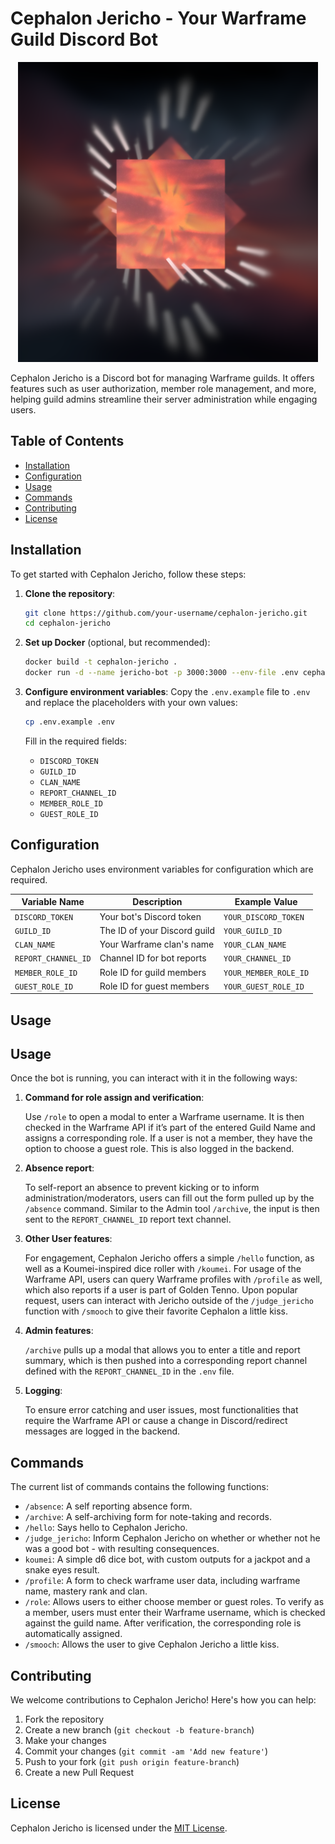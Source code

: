 # Cephalon Jericho - Your Warframe Guild Discord Bot

<div style="text-align: center;">
  <img src="./images/jericho480.png" alt="Cephalon Jericho Logo">
</div>

Cephalon Jericho is a Discord bot for managing Warframe guilds. It offers features such as user authorization, member role management, and more, helping guild admins streamline their server administration while engaging users.

## Table of Contents

- [Installation](#installation)
- [Configuration](#configuration)
- [Usage](#usage)
- [Commands](#commands)
- [Contributing](#contributing)
- [License](#license)

## Installation

To get started with Cephalon Jericho, follow these steps:

1. **Clone the repository**:
    ```bash
    git clone https://github.com/your-username/cephalon-jericho.git
    cd cephalon-jericho
    ```

2. **Set up Docker** (optional, but recommended):
    ```bash
    docker build -t cephalon-jericho .
    docker run -d --name jericho-bot -p 3000:3000 --env-file .env cephalon-jericho
    ```

3. **Configure environment variables**:
    Copy the `.env.example` file to `.env` and replace the placeholders with your own values:
    ```bash
    cp .env.example .env
    ```
    Fill in the required fields:
    - `DISCORD_TOKEN`
    - `GUILD_ID`
    - `CLAN_NAME`
    - `REPORT_CHANNEL_ID`
    - `MEMBER_ROLE_ID`
    - `GUEST_ROLE_ID`

## Configuration

Cephalon Jericho uses environment variables for configuration which are required.

| Variable Name       | Description                  | Example Value          |
|---------------------|------------------------------|------------------------|
| `DISCORD_TOKEN`     | Your bot's Discord token     | `YOUR_DISCORD_TOKEN`   |
| `GUILD_ID`          | The ID of your Discord guild | `YOUR_GUILD_ID`        |
| `CLAN_NAME`         | Your Warframe clan's name    | `YOUR_CLAN_NAME`         |
| `REPORT_CHANNEL_ID` | Channel ID for bot reports   | `YOUR_CHANNEL_ID`      |
| `MEMBER_ROLE_ID`    | Role ID for guild members    | `YOUR_MEMBER_ROLE_ID`  |
| `GUEST_ROLE_ID`     | Role ID for guest members    | `YOUR_GUEST_ROLE_ID`   |

## Usage

## Usage

Once the bot is running, you can interact with it in the following ways:

1. **Command for role assign and verification**: 
   
    Use `/role` to open a modal to enter a Warframe username. It is then checked in the Warframe API if it’s part of the entered Guild Name and assigns a corresponding role. If a user is not a member, they have the option to choose a guest role. This is also logged in the backend.

2. **Absence report**:
     
     To self-report an absence to prevent kicking or to inform administration/moderators, users can fill out the form pulled up by the `/absence` command. Similar to the Admin tool `/archive`, the input is then sent to the `REPORT_CHANNEL_ID` report text channel.

3. **Other User features**: 
    
    For engagement, Cephalon Jericho offers a simple `/hello` function, as well as a Koumei-inspired dice roller with `/koumei`. For usage of the Warframe API, users can query Warframe profiles with `/profile` as well, which also reports if a user is part of Golden Tenno. Upon popular request, users can interact with Jericho outside of the `/judge_jericho` function with `/smooch` to give their favorite Cephalon a little kiss.

4. **Admin features**:
    
     `/archive` pulls up a modal that allows you to enter a title and report summary, which is then pushed into a corresponding report channel defined with the `REPORT_CHANNEL_ID` in the `.env` file.

5. **Logging**:
    
    To ensure error catching and user issues, most functionalities that require the Warframe API or cause a change in Discord/redirect messages are logged in the backend.


## Commands

The current list of commands contains the following functions:

- `/absence`: A self reporting absence form.
- `/archive`: A self-archiving form for note-taking and records.
- `/hello`: Says hello to Cephalon Jericho.
- `/judge_jericho`: Inform Cephalon Jericho on whether or whether not he was a good bot - with resulting consequences. 
- `koumei`: A simple d6 dice bot, with custom outputs for a jackpot and a snake eyes result. 
- `/profile`: A form to check warframe user data, including warframe name, mastery rank and clan.
- `/role`: Allows users to either choose member or guest roles. To verify as a member, users must enter their Warframe username, which is checked against the guild name. After verification, the corresponding role is automatically assigned. 
- `/smooch`: Allows the user to give Cephalon Jericho a little kiss. 

## Contributing

We welcome contributions to Cephalon Jericho! Here's how you can help:

1. Fork the repository
2. Create a new branch (`git checkout -b feature-branch`)
3. Make your changes
4. Commit your changes (`git commit -am 'Add new feature'`)
5. Push to your fork (`git push origin feature-branch`)
6. Create a new Pull Request

## License

Cephalon Jericho is licensed under the [MIT License](LICENSE).